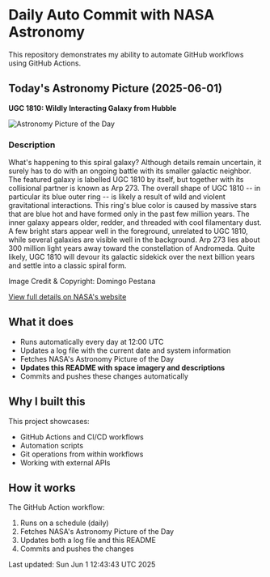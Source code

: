 # Daily Auto Commit with NASA Astronomy
This repository demonstrates my ability to automate GitHub workflows using GitHub Actions.

## Today's Astronomy Picture (2025-06-01)
**UGC 1810: Wildly Interacting Galaxy from Hubble**

![Astronomy Picture of the Day](https://apod.nasa.gov/apod/image/2506/Arp273Main_HubblePestana_1080.jpg)

### Description
What's happening to this spiral galaxy? Although details remain uncertain, it surely has to do with an ongoing battle with its smaller galactic neighbor. The featured galaxy is labelled UGC 1810 by itself, but together with its collisional partner is known as Arp 273. The overall shape of UGC 1810 -- in particular its blue outer ring -- is likely a result of wild and violent gravitational interactions. This ring's blue color is caused by massive stars that are blue hot and have formed only in the past few million years.  The inner galaxy appears older, redder, and threaded with cool filamentary dust.  A few bright stars appear well in the foreground, unrelated to UGC 1810, while several galaxies are visible well in the background.  Arp 273 lies about 300 million light years away toward the constellation of Andromeda.  Quite likely, UGC 1810 will devour its galactic sidekick over the next billion years and settle into a classic spiral form.

Image Credit & Copyright: 
Domingo Pestana

[View full details on NASA's website](https://apod.nasa.gov/apod/astropix.html)

## What it does
- Runs automatically every day at 12:00 UTC
- Updates a log file with the current date and system information
- Fetches NASA's Astronomy Picture of the Day
- **Updates this README with space imagery and descriptions**
- Commits and pushes these changes automatically

## Why I built this
This project showcases:
- GitHub Actions and CI/CD workflows
- Automation scripts
- Git operations from within workflows
- Working with external APIs

## How it works
The GitHub Action workflow:
1. Runs on a schedule (daily)
2. Fetches NASA's Astronomy Picture of the Day
3. Updates both a log file and this README
4. Commits and pushes the changes

Last updated: Sun Jun  1 12:43:43 UTC 2025
